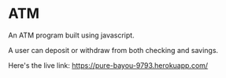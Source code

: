 # ATM
An ATM program built using javascript.

A user can deposit or withdraw from both checking and savings.

Here's the live link: https://pure-bayou-9793.herokuapp.com/


